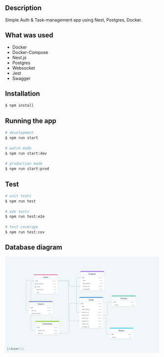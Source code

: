 ## Description

Simple Auth & Task-management app using Nest, Postgres, Docker.

## What was used

- Docker
- Docker-Compose
- Nest.js
- Postgres
- Websocket
- Jest
- Swagger

## Installation

```bash
$ npm install
```

## Running the app

```bash
# development
$ npm run start

# watch mode
$ npm run start:dev

# production mode
$ npm run start:prod
```

## Test

```bash
# unit tests
$ npm run test

# e2e tests
$ npm run test:e2e

# test coverage
$ npm run test:cov
```

## Database diagram

![database diagran](docs/task-management-diagram.png)